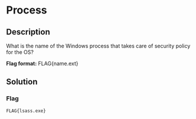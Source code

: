 # Process

## Description
What is the name of the Windows process that takes care of security policy for the OS?

**Flag format:** FLAG{name.ext}

## Solution

### Flag
```
FLAG{lsass.exe}
```